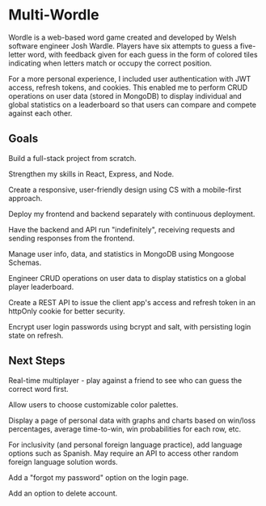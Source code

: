 # Multi-Wordle

Wordle is a web-based word game created and developed by Welsh software engineer Josh Wardle. Players have six attempts to guess a five-letter word, with feedback given for each guess in the form of colored tiles indicating when letters match or occupy the correct position.

For a more personal experience, I included user authentication with JWT access, refresh tokens, and cookies. This enabled me to perform CRUD operations on user data (stored in MongoDB) to display individual and global statistics on a leaderboard so that users can compare and compete against each other.

## Goals

Build a full-stack project from scratch.

Strengthen my skills in React, Express, and Node.

Create a responsive, user-friendly design using CS with a mobile-first approach.

Deploy my frontend and backend separately with continuous deployment.

Have the backend and API run "indefinitely", receiving requests and sending responses from the frontend.

Manage user info, data, and statistics in MongoDB using Mongoose Schemas.

Engineer CRUD operations on user data to display statistics on a global player leaderboard.

Create a REST API to issue the client app's access and refresh token in an httpOnly cookie for better security.

Encrypt user login passwords using bcrypt and salt, with persisting login state on refresh.

## Next Steps

Real-time multiplayer - play against a friend to see who can guess the correct word first.

Allow users to choose customizable color palettes.

Display a page of personal data with graphs and charts based on win/loss percentages, average time-to-win, win probabilities for each row, etc.

For inclusivity (and personal foreign language practice), add language options such as Spanish. May require an API to access other random foreign language solution words.

Add a "forgot my password" option on the login page.

Add an option to delete account.
